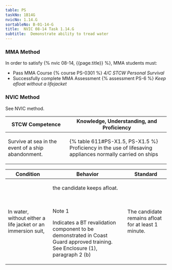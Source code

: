 ```yaml
---
table: PS
taskNo: 1B14G
nvicNo: 1.14.G 
sortableNo: B-01-14-G
title:  NVIC 08-14 Task 1.14.G
subtitle:  Demonstrate ability to tread water
---
```



### MMA Method

In order to satisfy  {% nvic 08-14, {{page.title}}  %}, MMA students must:

* Pass MMA Course {% course PS-0301 %}  *4/C STCW Personal Survival*
* Successfully complete MMA Assessment {% assessment PS-6 %} *Keep afloat without a lifejacket*


### NVIC Method

<a onclick="togglevisibility('nvic_methods')" >See NVIC method.</a>

<div id='nvic_methods' class='hide'>

<table>
<thead>
<tr>
<th class='forty'> STCW Competence </th>
<th class='sixty'> Knowledge, Understanding, and Proficiency </th>
</tr>
</thead>




<tbody>
<tr><td markdown='1'>

Survive at sea in the event of a ship abandonment.

</td><td markdown='1'>

{% table 611#PS-X1.5, PS-X1.5 %} Proficiency in the use of lifesaving appliances normally carried on ships

</td></tr>


</tbody>
</table>


<table>
<thead>
<tr><th class='twenty'>  Condition </th><th class='twenty'> Behavior </th><th  class='sixty'>Standard </th></tr>
</thead>
<tbody >



<tr><td markdown='1'>

In water, without either a life jacket or an immersion suit,

</td><td markdown='1'>

the candidate keeps afloat.

<br>

<div class="tooltip" markdown='1'>

Note 1

Indicates a BT revalidation component to be demonstrated in Coast Guard approved training. See Enclosure (1), paragraph 2 (b)

</div>


</td><td markdown='1'>

The candidate remains afloat for at least 1 minute.

</td></tr>
</tbody>
</table>
</div>
